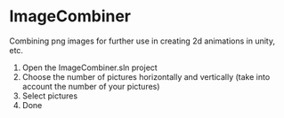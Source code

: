 # ImageCombiner
Combining png images for further use in creating 2d animations in unity, etc.

1) Open the ImageCombiner.sln project
2) Choose the number of pictures horizontally and vertically (take into account the number of your pictures)
3) Select pictures
4) Done
